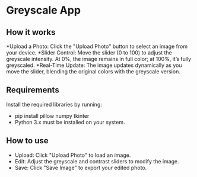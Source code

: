 # Greyscale App

## How it works
*Upload a Photo: Click the "Upload Photo" button to select an image from your device.
*Slider Control: Move the slider (0 to 100) to adjust the greyscale intensity. At 0%, the image remains in full color; at 100%, it’s fully greyscaled.
*Real-Time Update: The image updates dynamically as you move the slider, blending the original colors with the greyscale version.

## Requirements
Install the required libraries by running:
* pip install pillow numpy tkinter
* Python 3.x must be installed on your system.

## How to use
* Upload: Click "Upload Photo" to load an image.
* Edit: Adjust the greyscale and contrast sliders to modify the image.
* Save: Click "Save Image" to export your edited photo.
